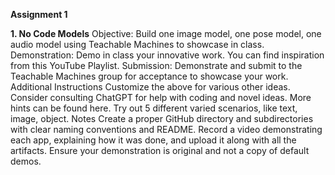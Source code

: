 **Assignment 1**


**1. No Code Models**
Objective: Build one image model, one pose model, one audio model using Teachable Machines to showcase in class.
Demonstration: Demo in class your innovative work. You can find inspiration from this YouTube Playlist.
Submission: Demonstrate and submit to the Teachable Machines group for acceptance to showcase your work.
Additional Instructions
Customize the above for various other ideas. Consider consulting ChatGPT for help with coding and novel ideas.
More hints can be found here. Try out 5 different varied scenarios, like text, image, object.
Notes
Create a proper GitHub directory and subdirectories with clear naming conventions and README.
Record a video demonstrating each app, explaining how it was done, and upload it along with all the artifacts.
Ensure your demonstration is original and not a copy of default demos.
